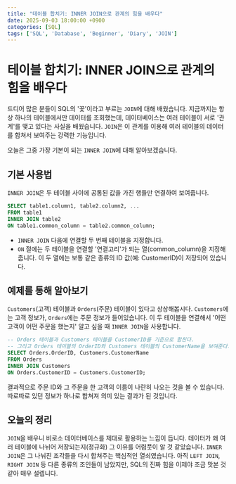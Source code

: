 ```yaml
---
title: "테이블 합치기: INNER JOIN으로 관계의 힘을 배우다"
date: 2025-09-03 18:00:00 +0900
categories: [SQL]
tags: ['SQL', 'Database', 'Beginner', 'Diary', 'JOIN']
---
```


# 테이블 합치기: INNER JOIN으로 관계의 힘을 배우다

드디어 많은 분들이 SQL의 '꽃'이라고 부르는 `JOIN`에 대해 배웠습니다. 지금까지는 항상 하나의 테이블에서만 데이터를 조회했는데, 데이터베이스는 여러 테이블이 서로 '관계'를 맺고 있다는 사실을 배웠습니다. `JOIN`은 이 관계를 이용해 여러 테이블의 데이터를 합쳐서 보여주는 강력한 기능입니다.

오늘은 그중 가장 기본이 되는 `INNER JOIN`에 대해 알아보겠습니다.

## 기본 사용법

`INNER JOIN`은 두 테이블 사이에 공통된 값을 가진 행들만 연결하여 보여줍니다. 

```sql
SELECT table1.column1, table2.column2, ...
FROM table1
INNER JOIN table2
ON table1.common_column = table2.common_column;
```

- `INNER JOIN` 다음에 연결할 두 번째 테이블을 지정합니다.
- `ON` 절에는 두 테이블을 연결할 '연결고리'가 되는 열(common_column)을 지정해줍니다. 이 두 열에는 보통 같은 종류의 ID 값(예: CustomerID)이 저장되어 있습니다.

## 예제를 통해 알아보기

`Customers`(고객) 테이블과 `Orders`(주문) 테이블이 있다고 상상해봅시다. `Customers`에는 고객 정보가, `Orders`에는 주문 정보가 들어있습니다. 이 두 테이블을 연결해서 '어떤 고객이 어떤 주문을 했는지' 알고 싶을 때 `INNER JOIN`을 사용합니다.

```sql
-- Orders 테이블과 Customers 테이블을 CustomerID를 기준으로 합친다.
-- 그리고 Orders 테이블의 OrderID와 Customers 테이블의 CustomerName을 보여준다.
SELECT Orders.OrderID, Customers.CustomerName
FROM Orders
INNER JOIN Customers 
ON Orders.CustomerID = Customers.CustomerID;
```

결과적으로 주문 ID와 그 주문을 한 고객의 이름이 나란히 나오는 것을 볼 수 있습니다. 따로따로 있던 정보가 하나로 합쳐져 의미 있는 결과가 된 것입니다.

## 오늘의 정리

`JOIN`을 배우니 비로소 데이터베이스를 제대로 활용하는 느낌이 듭니다. 데이터가 왜 여러 테이블에 나뉘어 저장되는지(정규화) 그 이유를 어렴풋이 알 것 같았습니다. `INNER JOIN`은 그 나눠진 조각들을 다시 합쳐주는 핵심적인 열쇠였습니다. 아직 `LEFT JOIN`, `RIGHT JOIN` 등 다른 종류의 조인들이 남았지만, SQL의 진짜 힘을 이제야 조금 맛본 것 같아 매우 설렙니다.
